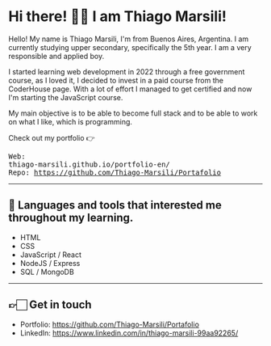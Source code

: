 # Hi there! 👋🏻 I am Thiago Marsili!



Hello! My name is Thiago Marsili, I'm from Buenos Aires, Argentina. I am currently studying upper secondary, specifically the 5th year. I am a very responsible and applied boy.

I started learning web development in 2022 through a free government course, as I loved it, I decided to invest in a paid course from the CoderHouse page. With a lot of effort I managed to get certified and now I'm starting the JavaScript course.

My main objective is to be able to become full stack and to be able to work on what I like, which is programming.

Check out my portfolio 👉  <pre>Web: thiago-marsili.github.io/portfolio-en/ <br>Repo: https://github.com/Thiago-Marsili/Portafolio </pre>

---

## 🧰 Languages and tools that interested me throughout my learning.
* HTML
* CSS
* JavaScript / React
* NodeJS / Express
* SQL / MongoDB

---
## 👉🏻 Get in touch

* Portfolio: https://github.com/Thiago-Marsili/Portafolio
* LinkedIn: https://www.linkedin.com/in/thiago-marsili-99aa92265/

<!--
🧰  Toolbox

<img src="https://github.com/devicons/devicon/blob/master/icons/c/c-plain.svg" alt="C logo" width="50px" height="50px" />   <img src="https://github.com/devicons/devicon/blob/master/icons/cplusplus/cplusplus-plain.svg" alt="Cplusplus logo" width="50px" height="50px" />   <img src="https://github.com/devicons/devicon/blob/master/icons/html5/html5-plain.svg" alt="HTML5 logo" width="50px" height="50px" />   <img src="https://github.com/devicons/devicon/blob/master/icons/css3/css3-plain.svg" alt="CSS3 logo" width="50px" height="50px" />   <img src="https://github.com/devicons/devicon/blob/master/icons/javascript/javascript-original.svg" alt="Javascript logo" width="50px" height="50px" /><img src="https://github.com/devicons/devicon/blob/master/icons/nodejs/nodejs-plain-wordmark.svg" alt="NodeJS logo" width="50px" height="50px" />   <img src="https://github.com/devicons/devicon/blob/master/icons/express/express-original-wordmark.svg" alt="Express logo" width="50px" height="50px" />   <img src="https://github.com/devicons/devicon/blob/master/icons/mongodb/mongodb-plain.svg" alt="Express logo" width="50px" height="50px" />   <img src="https://github.com/devicons/devicon/blob/master/icons/microsoftsqlserver/microsoftsqlserver-plain.svg" alt="SQL Server logo" width="50px" height="50px" />  <img src="https://github.com/devicons/devicon/blob/master/icons/git/git-original-wordmark.svg" alt="Git logo" width="50px" height="50px" />
-->

<!--
**Thiago-Marsili/Thiago-Marsili** is a ✨ _special_ ✨ repository because its `README.md` (this file) appears on your GitHub profile.

Here are some ideas to get you started:

- 🔭 I’m currently working on ...
- 🌱 I’m currently learning ...
- 👯 I’m looking to collaborate on ...
- 🤔 I’m looking for help with ...
- 💬 Ask me about ...
- 📫 How to reach me: ...
- 😄 Pronouns: ...
- ⚡ Fun fact: ...
-->
